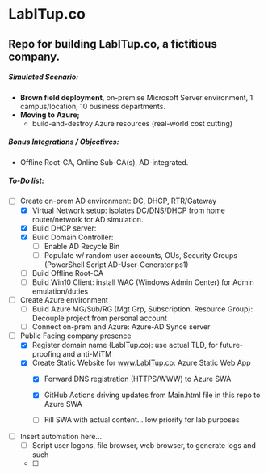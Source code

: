 # LabITup.co
## Repo for building LabITup.co, a fictitious company.

##### Simulated Scenario:
- **Brown field deployment**, on-premise Microsoft Server environment, 1 campus/location, 10 business departments.
- **Moving to Azure;**
  - build-and-destroy Azure resources (real-world cost cutting)

##### Bonus Integrations / Objectives:
- Offline Root-CA, Online Sub-CA(s), AD-integrated.


##### To-Do list:
- [ ] Create on-prem AD environment:  DC, DHCP, RTR/Gateway
  - [x] Virtual Network setup: isolates DC/DNS/DHCP from home router/network for AD simulation.
  - [x] Build DHCP server: 
  - [x] Build Domain Controller:
    - [ ] Enable AD Recycle Bin
    - [ ] Populate w/ random user accounts, OUs, Security Groups (PowerShell Script AD-User-Generator.ps1)
  - [ ] Build Offline Root-CA
  - [ ] Build Win10 Client: install WAC (Windows Admin Center) for Admin emulation/duties

- [ ] Create Azure environment
  - [ ] Build Azure MG/Sub/RG (Mgt Grp, Subscription, Resource Group):  Decouple project from personal account
  - [ ] Connect on-prem and Azure:  Azure-AD Synce server
  
- [ ] Public Facing company presence
  - [x] Register domain name (LabITup.co): use actual TLD, for future-proofing and anti-MiTM
  - [x] Create Static Website for www.LabITup.co:  Azure Static Web App
    - [x] Forward DNS registration (HTTPS/WWW) to Azure SWA
    - [x] GitHub Actions driving updates from Main.html file in this repo to Azure SWA
    - [ ] Fill SWA with actual content... low priority for lab purposes

  
- [ ] Insert automation here...
  - [ ] Script user logons, file browser, web browser, to generate logs and such
  - [ ] 


























